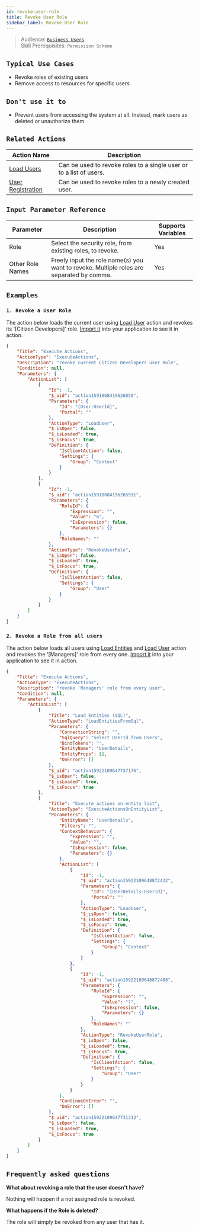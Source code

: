 ```yaml
---
id: revoke-user-role
title: Revoke User Role
sidebar_label: Revoke User Role
---
```


> Audience: [`Business Users`](/docs/audience#business-users)<br/>
> Skill Prerequisites: `Permission Scheme`

## `Typical Use Cases`

- Revoke roles of existing users
- Remove access to resources for specific users

## `Don't use it to`

- Prevent users from accessing the system at all. Instead, mark users as deleted or unauthorize them

## `Related Actions`

| Action Name                                             | Description                                                         |
| ------------------------------------------------------- | ------------------------------------------------------------------- |
| [Load Users](/docs/Actions/load-user.md)                | Can be used to revoke roles to a single user or to a list of users. |
| [User Registration](/docs/Actions/user-registration.md) | Can be used to revoke roles to a newly created user.                |

## `Input Parameter Reference`

| Parameter        | Description                                                                              | Supports Variables |
| ---------------- | ---------------------------------------------------------------------------------------- | ------------------ |
| Role             | Select the security role, from existing roles, to revoke.                                | Yes                |
| Other Role Names | Freely input the role name(s) you want to revoke. Multiple roles are separated by comma. | Yes                |

## `Examples`

### `1. Revoke a User Role `

The action below loads the current user using [Load User](/docs/Actions/load-user) action and revokes its '[Citizen Developers]' role. [Import it](/docs/Actions/Import-actions) into your application to see it in action.

```json
{
    "Title": "Execute Actions",
    "ActionType": "ExecuteActions",
    "Description": "revoke current Citizen Developers user Role",
    "Condition": null,
    "Parameters": {
        "ActionList": [
            {
                "Id": -1,
                "$_uid": "action1591868419626850",
                "Parameters": {
                    "Id": "[User:UserId]",
                    "Portal": ""
                },
                "ActionType": "LoadUser",
                "$_isOpen": false,
                "$_isLoaded": true,
                "$_isFocus": true,
                "Definition": {
                    "IsClientAction": false,
                    "Settings": {
                        "Group": "Context"
                    }
                }
            },
            {
                "Id": -1,
                "$_uid": "action15918684196265931",
                "Parameters": {
                    "RoleId": {
                        "Expression": "",
                        "Value": "6",
                        "IsExpression": false,
                        "Parameters": {}
                    },
                    "RoleNames": ""
                },
                "ActionType": "RevokeUserRole",
                "$_isOpen": false,
                "$_isLoaded": true,
                "$_isFocus": true,
                "Definition": {
                    "IsClientAction": false,
                    "Settings": {
                        "Group": "User"
                    }
                }
            }
        ]
    }
}
```

### `2. Revoke a Role from all users`

The action below loads all users using [Load Entities](/docs/Actions/load-entitites) and [Load User](/docs/Actions/load-user) action and revokes the '[Managers]' role from every one. [Import it](/docs/Actions/Import-actions) into your application to see it in action.

```json
{
    "Title": "Execute Actions",
    "ActionType": "ExecuteActions",
    "Description": "revoke 'Managers' role from every user",
    "Condition": null,
    "Parameters": {
        "ActionList": [
            {
                "Title": "Load Entities (SQL)",
                "ActionType": "LoadEntitiesFromSql",
                "Parameters": {
                    "ConnectionString": "",
                    "SqlQuery": "select UserId from Users",
                    "BindTokens": "",
                    "EntityName": "UserDetails",
                    "EntityProps": [],
                    "OnError": []
                },
                "$_uid": "action15922109647737176",
                "$_isOpen": false,
                "$_isLoaded": true,
                "$_isFocus": true
            },
            {
                "Title": "Execute actions on entity list",
                "ActionType": "ExecuteActionsOnEntityList",
                "Parameters": {
                    "EntityName": "UserDetails",
                    "Filters": "",
                    "ContextBehavior": {
                        "Expression": "",
                        "Value": "",
                        "IsExpression": false,
                        "Parameters": {}
                    },
                    "ActionList": [
                        {
                            "Id": -1,
                            "$_uid": "action15922109648872432",
                            "Parameters": {
                                "Id": "[UserDetails:UserId]",
                                "Portal": ""
                            },
                            "ActionType": "LoadUser",
                            "$_isOpen": false,
                            "$_isLoaded": true,
                            "$_isFocus": true,
                            "Definition": {
                                "IsClientAction": false,
                                "Settings": {
                                    "Group": "Context"
                                }
                            }
                        },
                        {
                            "Id": -1,
                            "$_uid": "action15922109648872488",
                            "Parameters": {
                                "RoleId": {
                                    "Expression": "",
                                    "Value": "7",
                                    "IsExpression": false,
                                    "Parameters": {}
                                },
                                "RoleNames": ""
                            },
                            "ActionType": "RevokeUserRole",
                            "$_isOpen": false,
                            "$_isLoaded": true,
                            "$_isFocus": true,
                            "Definition": {
                                "IsClientAction": false,
                                "Settings": {
                                    "Group": "User"
                                }
                            }
                        }
                    ],
                    "ContinueOnError": "",
                    "OnError": []
                },
                "$_uid": "action15922109647731312",
                "$_isOpen": false,
                "$_isLoaded": true,
                "$_isFocus": true
            }
        ]
    }
}
```

## `Frequently asked questions`

**What about revoking a role that the user doesn't have?**

Nothing will happen if a not assigned role is revoked.

**What happens if the Role is deleted?**

The role will simply be revoked from any user that has it.
